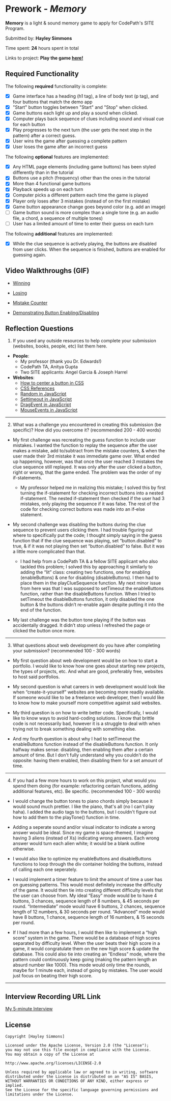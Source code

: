 # Prework - *Memory*

**Memory** is a light & sound memory game to apply for CodePath's SITE Program. 

Submitted by: **Hayley Simmons**

Time spent: **24** hours spent in total

Links to project: **Play the game [here!](https://a-memory-game.glitch.me)**


## Required Functionality

The following **required** functionality is complete:

* [x] Game interface has a heading (h1 tag), a line of body text (p tag), and four buttons that match the demo app
* [x] "Start" button toggles between "Start" and "Stop" when clicked. 
* [x] Game buttons each light up and play a sound when clicked. 
* [x] Computer plays back sequence of clues including sound and visual cue for each button
* [x] Play progresses to the next turn (the user gets the next step in the pattern) after a correct guess. 
* [x] User wins the game after guessing a complete pattern
* [x] User loses the game after an incorrect guess

The following **optional** features are implemented:

* [x] Any HTML page elements (including game buttons) has been styled differently than in the tutorial
* [x] Buttons use a pitch (frequency) other than the ones in the tutorial
* [x] More than 4 functional game buttons
* [x] Playback speeds up on each turn
* [x] Computer picks a different pattern each time the game is played
* [x] Player only loses after 3 mistakes (instead of on the first mistake)
* [x] Game button appearance change goes beyond color (e.g. add an image)
* [ ] Game button sound is more complex than a single tone (e.g. an audio file, a chord, a sequence of multiple tones)
* [ ] User has a limited amount of time to enter their guess on each turn

The following **additional** features are implemented:

* [x] While the clue sequence is actively playing, the buttons are disabled from user clicks. When the sequence is finished, buttons are enabled for guessing again.

## Video Walkthroughs (GIF)

* [Winning](https://media.giphy.com/media/bcbwLQxFSdW1OGwZoV/giphy.gif)

* [Losing](https://media.giphy.com/media/EaSAsnhHA1ywP0zfCx/giphy.gif)

* [Mistake Counter](https://media.giphy.com/media/lY7Aq4LEH5FaeGnvt5/giphy.gif)

* [Demonstrating Button Enabling/Disabling](https://media.giphy.com/media/OcXfxHIqvjov99j34G/giphy.gif)

## Reflection Questions
1.   If you used any outside resources to help complete your submission (websites, books, people, etc) list them here. 
* **People**:
	* My professor (thank you Dr. Edwards!)
	* CodePath TA, Anitya Gupta
	* Two SITE applicants: Angel Garcia & Joseph Harrel
* **Websites**:
	* [How to center a button in CSS](https://www.javatpoint.com/how-to-center-a-button-in-css)
	* [CSS References](https://www.w3schools.com/cssref/)
	* [Random in JavaScript](https://www.w3schools.com/jsref/jsref_random.asp)
	* [Settimeout in JavaScript](https://www.w3schools.com/jsref/met_win_settimeout.asp)
	* [DragEvent in JavaScript](https://developer.mozilla.org/en-US/docs/Web/API/DragEvent)
	* [MouseEvents in JavaScript](https://www.javascripttutorial.net/javascript-dom/javascript-mouse-events/#:~:text=%20Introduction%20to%20JavaScript%20mouse%20events%20%201,move%20the%20mouse%20cursor%20around%20an...%20More%20)
-----------------

2.   What was a challenge you encountered in creating this submission (be specific)? How did you overcome it? (recommended 200 - 400 words) 

* My first challenge was recreating the guess function to include user mistakes. I wanted the function to replay the sequence after the user makes a mistake, add to/subtract from the mistake counters, & when the user made their 3rd mistake it was immediate game over.  What ended up happening, however, was that once the user reached 3 mistakes the clue sequence still replayed. It was only after the user clicked a button, right or wrong, that the game ended. The problem was the order of my if-statements. 
	* My professor helped me in realizing this mistake; I solved this by first turning the if-statement for checking incorrect buttons into a nested if-statement. The nested if-statement then checked if the user had 3 mistakes, only playing the sequence if it was false. The rest of the code for checking correct buttons was made into an if-else statement.

* My second challenge was disabling the buttons during the clue sequence to prevent users clicking them. I had trouble figuring out where to specifically put the code; I thought simply saying in the guess function that if the clue sequence was playing, set “button.disabled” to true, & if it was not playing then set “button.disabled” to false. But it was a little more complicated than that. 
	* I had help from a CodePath TA & a fellow SITE applicant who also tackled this problem; I solved this by approaching it similarly to adding the “lit” class: creating two functions, one for enabling (enableButtons) & one for disabling (disableButtons). I then had to place them in the playClueSequence function. My next minor issue from here was that I was supposed to setTimeout the enableButtons function, rather than the disableButtons function. When I tried to setTimeout the disableButtons function, it only disabled the one button & the buttons didn’t re-enable again despite putting it into the end of the function.

* My last challenge was the button tone playing if the button was accidentally dragged. It didn’t stop unless I refreshed the page or clicked the button once more. 
-----------------

3.   What questions about web development do you have after completing your submission? (recommended 100 - 300 words)

* My first question about web development would be on how to start a portfolio. I would like to know how one goes about starting new projects, the types of projects, etc. And what are good, preferably free, websites to host said portfolios. 

* My second question is what careers in web development would look like when “create-it-yourself” websites are becoming more readily available. If someone would like to be a freelance web developer, then I would like to know how to make yourself more competitive against said websites.

* My third question is on how to write better code. Specifically, I would like to know ways to avoid hard-coding solutions. I know that brittle code is not necessarily bad, however it is a struggle to deal with when trying not to break something dealing with something else.

* And my fourth question is about why I had to setTimeout the enableButtons function instead of the disableButtons function. It only halfway makes sense: disabling, then enabling them after a certain amount of time. But I don't fully understand why you couldn't do the opposite: having them enabled, then disabling them for a set amount of time. 
-----------------

4.   If you had a few more hours to work on this project, what would you spend them doing (for example: refactoring certain functions, adding additional features, etc). Be specific. (recommended 100 - 300 words) 
	
* I would change the button tones to piano chords simply because it would sound much prettier. I like the piano, that's all (no I can't play haha). I added the audio tags to the buttons, but I couldn't figure out how to add them to the playTone() function in time.
	
* Adding a seperate sound and/or visual indicator to indicate a wrong answer would be ideal. Since my game is space-themed, I imagine having 3 aliens (instead of Xs) indicating wrong answers. Each wrong answer would turn each alien white; it would be a blank outline otherwise.

* I would also like to optimize my enableButtons and disableButtons functions to loop through the div container holding the buttons, instead of calling each one seperately.

* I would implement a timer feature to limit the amount of time a user has on guessing patterns. This would most definitely increase the difficulty of the game. It would then tie into creating different difficulty levels that the user can choose from. My ideal “Easy” mode would be to have 4 buttons, 3 chances, sequence length of 8 numbers, & 45 seconds per round. “Intermediate” mode would have 6 buttons, 2 chances, sequence length of 12 numbers, & 30 seconds per round. “Advanced” mode would have 8 buttons, 1 chance, sequence length of 16 numbers, & 15 seconds per round. 

* If I had more than a few hours, I would then like to implement a “high score” system in the game. There would be a database of high scores separated by difficulty level. When the user beats their high score in a game, it would congratulate them on the new high score & update the database. This could also tie into creating an “Endless” mode, where the pattern could continuously keep going (making the pattern length an absurd number like 1000). This mode would only time the rounds, maybe for 1 minute each, instead of going by mistakes. The user would just focus on beating their high score.
-----------------

## Interview Recording URL Link

[My 5-minute Interview](https://drive.google.com/file/d/1YBzEBfM_VDKbbg0H2JZC5riOZbsT-8Dm/view?usp=sharing)


## License

	Copyright [Hayley Simmons]

	Licensed under the Apache License, Version 2.0 (the "License");
	you may not use this file except in compliance with the License.
	You may obtain a copy of the License at

	http://www.apache.org/licenses/LICENSE-2.0

	Unless required by applicable law or agreed to in writing, software
	distributed under the License is distributed on an "AS IS" BASIS,
	WITHOUT WARRANTIES OR CONDITIONS OF ANY KIND, either express or implied.
	See the License for the specific language governing permissions and
	limitations under the License.